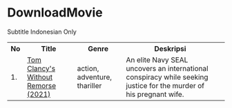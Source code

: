# DownloadMovie
Subtitle Indonesian Only

<table width="190%" class="table">
<tr>
<th>No</th>
<th>Title </th>
<th>Genre </th>
<th>Deskripsi </th>

</tr>
<tr><td>1.</td><td><a target="_blank" href="https://dood.so/d/jjohue5wfshd">Tom Clancy's Without Remorse (2021)</a></td><td>action, adventure, thariller</td><td>An elite Navy SEAL uncovers an international conspiracy while seeking justice for the murder of his pregnant wife.</td><td></tr>

</table>

